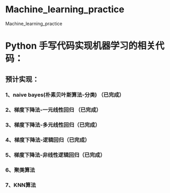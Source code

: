 # Machine_learning_practice
Machine_learning_practice
# Python 手写代码实现机器学习的相关代码：
## 预计实现：
### 1、naive bayes(朴素贝叶斯算法-分类) （已完成）
> 
### 2、梯度下降法-一元线性回归 （已完成）
> 
### 3、梯度下降法-多元线性回归（已完成）
> 
### 4、梯度下降法-逻辑回归（已完成）
> 
### 5、梯度下降法-非线性逻辑回归（已完成）
> 
### 6、聚类算法
> 
### 7、KNN算法

